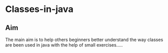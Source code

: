 # Classes-in-java

## Aim
  The main aim is to help others beginners better understand the way classes are been used in java with the help of small exercises.....
 
